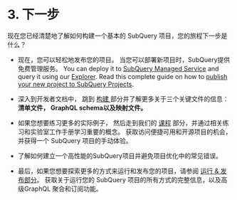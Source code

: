 # 3. 下一步

现在您已经清楚地了解如何构建一个基本的 SubQuery 项目，您的旅程下一步是什么？

- 现在，您可以轻松地发布您的项目。 当您可以部署新项目时，SubQuery提供免费管理服务。 You can deploy it to [SubQuery Managed Service](https://managedservice.subquery.network) and query it using our [Explorer](https://explorer.subquery.network). Read this complete guide on how to [publish your new project to SubQuery Projects](../run_publish/publish.md).

- 深入到开发者文档中， 跳到 [构建 ](../../build/introduction.md) 部分并了解更多关于三个关键文件的信息： **清单文件， GraphQL schema以及映射文件。**

- 如果您想要练习更多的实际例子， 然后走到我们的 [课程](../academy/herocourse/welcome.md) 部分，并通过相关练习和实验室工作手册学习重要的概念。 获取访问便捷可用和开源项目的机会，并获得一个 SubQuery 项目的手动体验。

- 了解如何建立一个高性能的SubQuery项目并避免项目优化中的常见错误。

- 最后，如果您想要探索更多的方式来运行和发布您的项目，请参阅 [运行 & 发布部分](../../run_publish/run.md)。 获取关于运行您的 SubQuery 项目的所有方式的完整信息，以及高级GraphQL 聚合和订阅功能。
